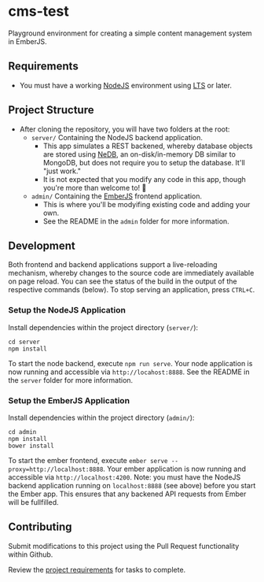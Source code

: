 # cms-test
Playground environment for creating a simple content management system in EmberJS.

## Requirements
- You must have a working [NodeJS](https://nodejs.org) environment using [LTS](https://github.com/nodejs/LTS#lts-schedule1) or later.

## Project Structure
- After cloning the repository, you will have two folders at the root:
  - `server/` Containing the NodeJS backend application. 
    - This app simulates a REST backened, whereby database objects are stored using [NeDB](https://github.com/louischatriot/nedb), an on-disk/in-memory DB similar to MongoDB, but does not require you to setup the database. It'll "just work."
    - It is not expected that you modify any code in this app, though you're more than welcome to! 🙂
  - `admin/` Containing the [EmberJS](https://emberjs.com) frontend application.
    - This is where you'll be modyifing existing code and adding your own.
    - See the README in the `admin` folder for more information.

## Development

Both frontend and backend applications support a live-reloading mechanism, whereby changes to the source code are immediately available on page reload. You can see the status of the build in the output of the respective commands (below). To stop serving an application, press `CTRL+C`.

### Setup the NodeJS Application

Install dependencies within the project directory (`server/`):
```
cd server
npm install
```

To start the node backend, execute `npm run serve`. Your node application is now running and accessible via `http://locahost:8888`. See the README in the `server` folder for more information.

### Setup the EmberJS Application

Install dependencies within the project directory (`admin/`):
```
cd admin
npm install
bower install
```

To start the ember frontend, execute `ember serve --proxy=http://localhost:8888`. Your ember application is now running and accessible via `http://localhost:4200`. Note: you must have the NodeJS backend application running on `localhost:8888` (see above) before you start the Ember app. This ensures that any backened API requests from Ember will be fullfilled.

## Contributing

Submit modifications to this project using the Pull Request functionality within Github.

Review the [project requirements](https://github.com/cygnusb2b/cms-test/projects/1) for tasks to complete.
